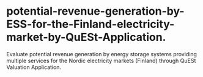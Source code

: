# potential-revenue-generation-by-ESS-for-the-Finland-electricity-market-by-QuESt-Application.
Evaluate potential revenue generation by energy storage systems providing multiple services for the Nordic electricity markets (Finland) through QuESt Valuation Application.

